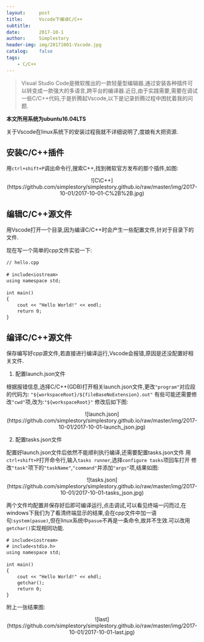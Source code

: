 ```yaml
---
layout:     post
title:      Vscode下编译C/C++
subtitle:   
date:       2017-10-1
author:     Simplestory
header-img: img/20171001-Vscode.jpg
catalog:    false
tags:
    - C/C++
---
```


>Visual Studio Code是微软推出的一款轻量型编辑器,通过安装各种插件可以转变成一款强大的多语言,跨平台的编译器.近日,由于实践需要,需要在调试一些C/C++代码,于是折腾起Vscode,以下是记录折腾过程中困扰着我的问题.

**本文所用系统为ubuntu16.04LTS**

关于Vscode在linux系统下的安装过程我就不详细说明了,度娘有大把资源.

## 安装C/C++插件

用`ctrl+shift+P`调出命令行,搜索C++,找到微软官方发布的那个插件,如图:

<center>
![C\C++](https://github.com/simplestory/simplestory.github.io/raw/master/img/2017-10-01/2017-10-01-C%2B%2B.jpg)
</center>

## 编辑C/C++源文件

用Vscode打开一个目录,因为编译C/C++时会产生一些配置文件,针对于目录下的文件.

现在写一个简单的cpp文件实验一下:

```
// hello.cpp

# include<iostream>
using namespace std;

int main()
{
    cout << "Hello World!" << endl;
    return 0;
}
```

## 编译C/C++源文件

保存编写好cpp源文件,若直接进行编译运行,Vscode会报错,原因是还没配置好相关文件.

1. 配置launch.json文件

根据报错信息,选择C/C++(GDB)打开相关launch.json文件,更改`"program"`对应段的代码为:
`"${workspaceRoot}/${fileBaseNoExtension}.out"`
有些可能还需要修改`"cwd"`项,改为:`"${workspaceRoot}"`
修改后如下图:

<center>
![launch.json](https://github.com/simplestory/simplestory.github.io/raw/master/img/2017-10-01/2017-10-01-launch_json.jpg)
</center>

2. 配置tasks.json文件

配置好launch.json文件后依然不能顺利执行编译,还需要配置tasks.json文件
用`ctrl+shift+P`打开命令行,输入`tasks runner`,选择`configure tasks`项回车打开
修改`"task"`项下的`"taskName"`,`"command"`并添加`"args"`项,结果如图:

<center>
![tasks.json](https://github.com/simplestory/simplestory.github.io/raw/master/img/2017-10-01/2017-10-01-tasks_json.jpg)
</center>

两个文件均配置并保存好后即可编译运行,点击调试,可以看见终端一闪而过,在windows下我们为了看清终端显示的结果,会在cpp文件中加一语句:`system(pasue)`,但在linux系统中`pasue`不再是一条命令,故并不生效.可以改用`getchar()`实现相同功能.

```
# include<iostream>
# include<stdio.h>
using namespace std;

int main()
{
    cout << "Hello World!" << ehdl;
    getchar();
    return 0;
}
```

附上一张结果图:

<center>
![last](https://github.com/simplestory/simplestory.github.io/raw/master/img/2017-10-01/2017-10-01-last.jpg)
</center>
